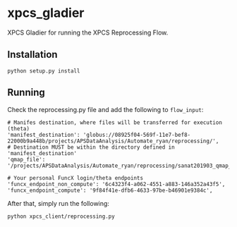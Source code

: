 # xpcs_gladier

XPCS Gladier for running the XPCS Reprocessing Flow.

## Installation

    python setup.py install
    
## Running 

Check the reprocessing.py file and add the following to `flow_input`:

    # Manifes destination, where files will be transferred for execution (theta)
    'manifest_destination': 'globus://08925f04-569f-11e7-bef8-22000b9a448b/projects/APSDataAnalysis/Automate_ryan/reprocessing/',
    # Destination MUST be within the directory defined in 'manifest_destination'
    'qmap_file': '/projects/APSDataAnalysis/Automate_ryan/reprocessing/sanat201903_qmap_S270_D54_lin.h5',
    
    # Your personal FuncX login/theta endpoints
    'funcx_endpoint_non_compute': '6c4323f4-a062-4551-a883-146a352a43f5',
    'funcx_endpoint_compute': '9f84f41e-dfb6-4633-97be-b46901e9384c',
    
After that, simply run the following:

    python xpcs_client/reprocessing.py
    
 